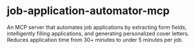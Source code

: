# job-application-automator-mcp
An MCP server that automates job applications by extracting form fields, intelligently filling applications, and generating personalized cover letters. Reduces application time from 30+ minutes to under 5 minutes per job.
